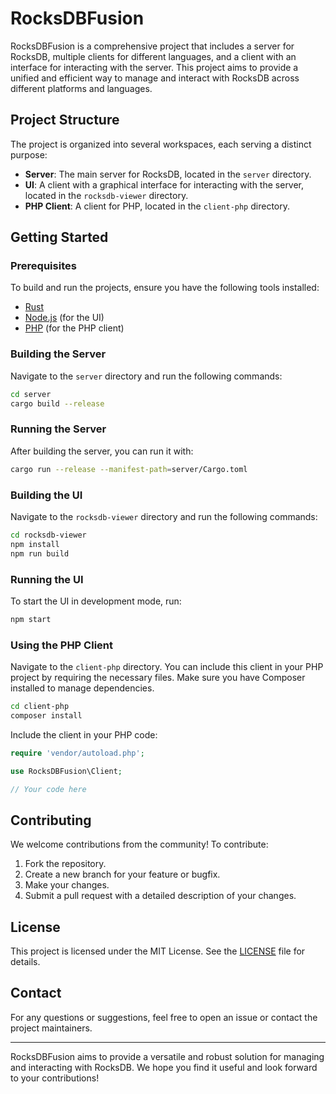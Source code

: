 # RocksDBFusion

RocksDBFusion is a comprehensive project that includes a server for RocksDB, multiple clients for different languages, and a client with an interface for interacting with the server. This project aims to provide a unified and efficient way to manage and interact with RocksDB across different platforms and languages.

## Project Structure

The project is organized into several workspaces, each serving a distinct purpose:

- **Server**: The main server for RocksDB, located in the `server` directory.
- **UI**: A client with a graphical interface for interacting with the server, located in the `rocksdb-viewer` directory.
- **PHP Client**: A client for PHP, located in the `client-php` directory.

## Getting Started

### Prerequisites

To build and run the projects, ensure you have the following tools installed:

- [Rust](https://www.rust-lang.org/tools/install)
- [Node.js](https://nodejs.org/) (for the UI)
- [PHP](https://www.php.net/downloads.php) (for the PHP client)

### Building the Server

Navigate to the `server` directory and run the following commands:

```bash
cd server
cargo build --release
```

### Running the Server

After building the server, you can run it with:

```bash
cargo run --release --manifest-path=server/Cargo.toml
```

### Building the UI

Navigate to the `rocksdb-viewer` directory and run the following commands:

```bash
cd rocksdb-viewer
npm install
npm run build
```

### Running the UI

To start the UI in development mode, run:

```bash
npm start
```

### Using the PHP Client

Navigate to the `client-php` directory. You can include this client in your PHP project by requiring the necessary files. Make sure you have Composer installed to manage dependencies.

```bash
cd client-php
composer install
```

Include the client in your PHP code:

```php
require 'vendor/autoload.php';

use RocksDBFusion\Client;

// Your code here
```

## Contributing

We welcome contributions from the community! To contribute:

1. Fork the repository.
2. Create a new branch for your feature or bugfix.
3. Make your changes.
4. Submit a pull request with a detailed description of your changes.

## License

This project is licensed under the MIT License. See the [LICENSE](LICENSE) file for details.

## Contact

For any questions or suggestions, feel free to open an issue or contact the project maintainers.

---

RocksDBFusion aims to provide a versatile and robust solution for managing and interacting with RocksDB. We hope you find it useful and look forward to your contributions!